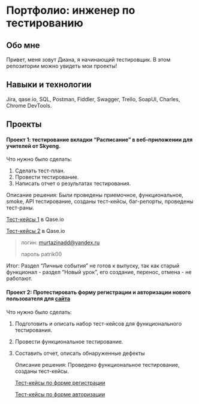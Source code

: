 # Портфолио: инженер по тестированию
## Обо мне 
Привет, меня зовут Диана, я начинающий тестировщик. В этом репозитории можно увидеть мои проекты!
## Навыки и технологии
Jira, qase.io, SQL, Postman, Fiddler, Swagger, Trello,
SoapUI, Charles, Chrome DevTools.
## Проекты
#### Проект 1: тестирование вкладки “Расписание” в веб-приложении для учителей от Skyeng.
Что нужно было сделать:
1. Сделать тест-план.
2. Провести тестирование.
3. Написать отчет о результатах тестирования.
   

 Описание решения:
   Были проведены приемочное, функциональное, smoke, API тестирование, созданы тест-кейсы, баг-репорты, проведены тест-раны.
  
   [Тест-кейсы 1](https://app.qase.io/project/KRS  "Всплывающая подсказка") в Qase.io

   [Тест-кейсы 2](https://app.qase.io/project/KRS2 "Всплывающая подсказка") в Qase.io

> логин: murtazinadd@yandex.ru
> 
> пароль patrik00
   

 Итог:
   Раздел “Личные события” не готов к выпуску, так как старый функционал - раздел “Новый урок”, его создание, перенос, отмена - не работают.

#### Проект 2: Протестировать форму регистрации и авторизации нового пользователя для [сайта](https://musescore.com/ "Всплывающая подсказка")
Что нужно было сделать: 
1. Подготовить и описать набор тест-кейсов для функционального тестирования.
2. Провести функциональное тестирование.
3. Составить отчет, описать обнаруженные дефекты


   Описание решения:
   Проведено функциональное тестирование, созданы тест-кейсы.
   
   [Тест-кейсы по форме регистрации](https://docs.google.com/document/d/1o9t-enGXrGordjfRWCkvKjXme6DwojpBVqUu-eMJbyQ/edit?usp=sharing "Всплывающая подсказка")
   
   [Тест-кейсы по форме авторизации](https://docs.google.com/document/d/1tU-mYqfpu0yS7gILTKeM0fz7W8Qd48q22o9SWo-7FeM/edit?usp=sharing "Всплывающая подсказка")


